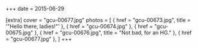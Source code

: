 +++
date = 2015-06-29

[extra]
cover = "gcu-00677.jpg"
photos = [
{ href = "gcu-00673.jpg", title = '"Hello there, ladies!"' },
{ href = "gcu-00674.jpg" },
{ href = "gcu-00675.jpg" },
{ href = "gcu-00676.jpg", title = "Not bad, for an HG." },
{ href = "gcu-00677.jpg" },
]
+++